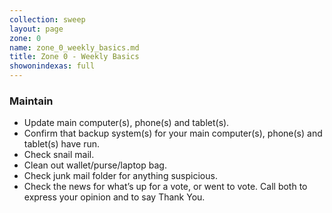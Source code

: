 ```yaml
---
collection: sweep
layout: page
zone: 0
name: zone_0_weekly_basics.md
title: Zone 0 - Weekly Basics
showonindexas: full
---
```



### Maintain
- Update main computer(s), phone(s) and tablet(s).
- Confirm that backup system(s) for your main computer(s), phone(s) and tablet(s) have run.
- Check snail mail.
- Clean out wallet/purse/laptop bag.
- Check junk mail folder for anything suspicious.
- Check the news for what’s up for a vote, or went to vote. Call both to express your opinion and to say Thank You.
